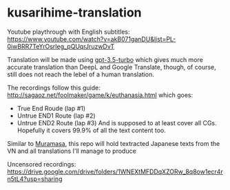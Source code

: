 # kusarihime-translation

Youtube playthrough with English subtitles: https://www.youtube.com/watch?v=akB071ganDU&list=PL-0iwBRR7TeYrOsrIeg_pQUqrJruzwDvT

Translation will be made using [gpt-3.5-turbo](https://platform.openai.com/docs/api-reference/making-requests) which gives much more accurate translation than DeepL and Google Translate, though, of course, still does not reach the lebel of a human translation.

The recordings follow this guide: http://sagaoz.net/foolmaker/game/k/euthanasia.html which goes:
- True End Roude (lap #1)
- Untrue END1 Route (lap #2)
- Untrue END2 Route (lap #3)
And is supposed to at least cover all CGs. Hopefully it covers 99.9% of all the text content too.

Similar to [Muramasa](https://github.com/klesun/muramasa-vn-translation), this repo will hold textracted Japanese texts from the VN and all translations I'll manage to produce

Uncensored recordings: https://drive.google.com/drive/folders/1WNEXtMFDDqXZORw_8q8ow1ecr4rn5tL4?usp=sharing
